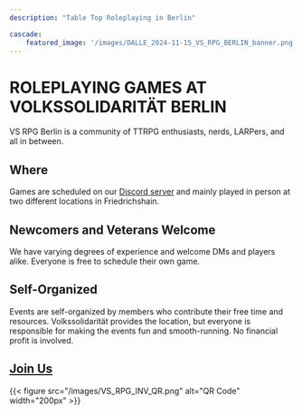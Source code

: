 ```yaml
---
description: "Table Top Roleplaying in Berlin"

cascade:
    featured_image: '/images/DALLE_2024-11-15_VS_RPG_BERLIN_banner.png'
---
```


# ROLEPLAYING GAMES AT VOLKSSOLIDARITÄT BERLIN

VS RPG Berlin is a community of TTRPG enthusiasts, nerds, LARPers, and all in between.

## Where
Games are scheduled on our [Discord server](https://discord.gg/WGgBGrP8pd) and mainly played in person at two different locations in Friedrichshain.

## Newcomers and Veterans Welcome
We have varying degrees of experience and welcome DMs and players alike. Everyone is free to schedule their own game.

## Self-Organized
Events are self-organized by members who contribute their free time and resources. Volkssolidarität provides the location, but everyone is responsible for making the events fun and smooth-running. No financial profit is involved.

## [Join Us](https://discord.gg/WGgBGrP8pd)

{{< figure src="/images/VS_RPG_INV_QR.png" alt="QR Code" width="200px" >}}
